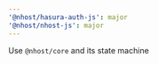 ```yaml
---
'@nhost/hasura-auth-js': major
'@nhost/nhost-js': major
---
```


Use `@nhost/core` and its state machine
